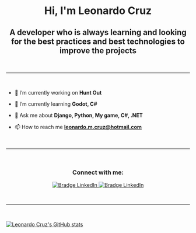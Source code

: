 <h1 align="center">Hi, I'm Leonardo Cruz</h1>

<h2 align="center"> 
A developer who is always learning and looking for the best practices and best technologies to improve the projects</h2>

<br>

---
<br>

- 🔭 I’m currently working on **Hunt Out**

- 🌱 I’m currently learning **Godot, C#**

- 💬 Ask me about **Django, Python, My game, C#, .NET**

- 📫 How to reach me **leonardo.m.cruz@hotmail.com**

<br>

---

<br>

<h3 align="center">Connect with me:</h3>
<p align="center">


<a href="https://www.instagram.com/leo_m_cruz/" target="_blank">
<img src="https://img.shields.io/badge/-Instagram-red?logo=Instagram&style=for-the-badge&logoColor=white" alt="Bradge LinkedIn" />

<a href="https://www.linkedin.com/in/in/leonardo-m-cruz" target="_blank">
<img src="https://img.shields.io/badge/-LinkedIn-0077B5?logo=linkedin&style=for-the-badge&logoColor=white" alt="Bradge LinkedIn" />


</p>

<br>

---

<br>

[![Leonardo Cruz's GitHub stats](http://github-readme-stats-pi-six-32.vercel.app/api?username=leonardocruzx&theme=dark&show_icons=true)](https://github.com/leonardocruzx/github-readme-stats)

